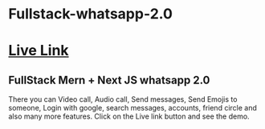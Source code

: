 # Fullstack-whatsapp-2.0

# [Live Link](fullstack-whatsapp-evans.vercel.app)

## FullStack Mern + Next JS whatsapp 2.0
There you can Video call, Audio call, Send messages, Send Emojis to someone, Login with google, search messages, accounts, friend circle and also many more features. Click on the Live link button and see the demo.
